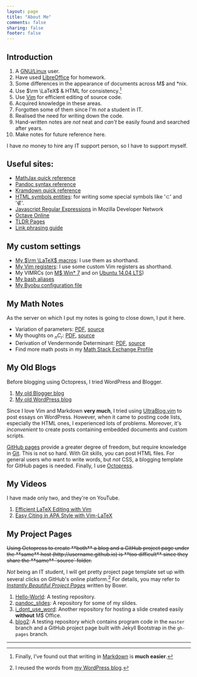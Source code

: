 ```yaml
---
layout: page
title: "About Me"
comments: false
sharing: false
footer: false
---
```


Introduction
---

1. A [GNU/Linux][GNU/Linux] user.
2. Have used [LibreOffice][LibreOffice] for homework.
3. Some differences in the appearance of documents across M\$ and
\*nix.
4. Use $\rm \LaTeX$ & HTML for consistency.[^markdown]
5. Use [Vim] for efficient editing of source code.
6. Acquired knowledge in these areas.
7. Forgotten some of them since I'm *not* a student in IT.
8. Realised the need for writing down the code.
9. Hand-written notes are *not* neat and *can't* be easily found and
searched after years.
10. Make notes for future reference here.

I have *no* money to hire any IT support person, so I have to support
myself.

[^markdown]:
    Finally, I've found out that writing in [Markdown][Markdown] is
    **much easier**.

[GNU/Linux]: https://www.gnu.org/gnu/linux-and-gnu.en.html
[LibreOffice]: https://www.libreoffice.org/
[Vim]: http://www.vim.org/
[Markdown]: http://daringfireball.net/projects/markdown/

Useful sites:
---

- [MathJax quick reference][mathjax-quickref]
- [Pandoc syntax reference][pandoc]
- [Kramdown quick reference][kramdown_quickref]
- [HTML symbols entities][html_symb]: for writing some special symbols
    like '&sub;' and '&notin;'.
- [Javascript Regular Expressions][js_regex] in Mozilla Developer
    Network
- [Octave Online][octave]
- [TLDR Pages][tldr]
- [Link phrasing guide][links]

[mathjax-quickref]: http://meta.math.stackexchange.com/q/5020
[pandoc]: http://johnmacfarlane.net/pandoc/README.html#toc
[kramdown_quickref]: http://kramdown.gettalong.org/quickref.html
[html_symb]: http://www.w3schools.com/charsets/ref_utf_math.asp
[js_regex]: http://goo.gl/2jLPH
[octave]: http://octave-online.net/
[tldr]: http://tldr-pages.github.io/
[links]: https://www.smashingmagazine.com/2012/06/links-should-never-say-click-here/

My custom settings
---

- [My $\rm \LaTeX$ macros][mymacros]: I use them as shorthand.
- [My Vim registers][myvimreg]: I use some custom Vim registers as
    shorthand.
- My VIMRCs (on [M\$ Win\* 7][vimrc_ms] and on
    [Ubuntu 14.04 LTS][vimrc_ub])
- [My bash aliases][myalias]
- [My Byobu configuration file][mybyobuconf]

[mymacros]: /about/mymacros.html
[myvimreg]: /about/myvimreg.html
[vimrc_ms]: https://gist.github.com/VincentTam/abc1cbd2b2181ad69165
[vimrc_ub]: https://gist.github.com/VincentTam/2379ba75d6ad703a3786
[myalias]:  https://gist.github.com/VincentTam/31442af28f1509728469
[mybyobuconf]: /about/mybyobuconf.html

My Math Notes
---

As the server on which I put my notes is going to close down, I put it
here.

- Variation of parameters: [PDF][ODE], [source][ODE_src]
- My thoughts on ${_nC_r}$: [PDF][ncr], [source][ncr_src]
- Derivation of Vendermonde Determinant: [PDF][vendermonde],
  [source][vendermonde_src]
- Find more math posts in my [Math Stack Exchange Profile][mymathse]

[ODE]: /downloads/var-of-param.pdf
[ODE_src]: /about/ode-src.html
[ncr]: /downloads/diagram.pdf
[ncr_src]: /about/source-code-of-my-thoughts-on-ncr.html
[vendermonde]: /downloads/vendermonde-det.pdf
[vendermonde_src]: /about/src-of-ven-det.html
[mymathse]: http://math.stackexchange.com/users/290189/gnu-supporter

My Old Blogs
---

Before blogging using Octopress, I tried WordPress and Blogger.

1. [My old Blogger blog](http://blogue-un.blogspot.hk/)
2. [My old WordPress blog](http://blogueun.wordpress.com/)

Since I love Vim and Markdown **very much**, I tried using
[UltraBlog.vim][UB] to post essays on WordPress.  However, when it
came to posting code lists, especially the HTML ones, I experienced
lots of problems.  Moreover, it's *inconvenient* to create posts
containing embedded documents and custom scripts.

[GitHub pages][GitHub_pages] provide a greater degree of freedom, but
require knowledge in [Git][Git].  This is not so hard.  With Git
skills, you can post HTML files.  For general users who want to write
words, but *not* CSS, a blogging template for GitHub pages is needed.
Finally, I use [Octopress][Octopress].

[UB]: http://0x3f.org/blog/ultrablog-as-an-ultimate-vim-blogging-plugin/
[GitHub_pages]: https://pages.github.com/
[Git]: http://git-scm.com/
[Octopress]: http://octopress.org/

My Videos
---

I have made only two, and they're on YouTube.

1. [Efficient LaTeX Editing with Vim](http://youtu.be/y67t-05nFD0)
2. [Easy Citing in APA Style with Vim-LaTeX](http://youtu.be/ly8BlePO4ws)

My Project Pages
---

<del>
Using Octopress to create **both** a blog and a GitHub project page
under the **same** host (http://username.github.io) is **too
difficult** since they share the **same** `source` folder.
</del>

*Not* being an IT student, I will get pretty project page template set
up with several clicks on GitHub's online platform.[^not_it_student]
For details, you may refer to
[*Instantly Beautiful Project Pages*][inst_pp] written by Boxer.

1. [Hello-World][Hello-World]: A testing repository.
2. [pandoc_slides][pandoc_slides]: A repository for some of my slides.
3. [i_dont_use_word][i_dont_use_word]: Another repository for hosting
a slide created easily **without** M$ Office.
4. [blog2][blog2]: A testing repository which contains program code in
the `master` branch and a GitHub project page built with Jekyll
Bootstrap in the `gh-pages` branch.

---
[^not_it_student]: I reused the words from [my WordPress blog][wp_pp].

[inst_pp]: https://github.com/blog/1081-instantly-beautiful-project-pages
[Hello-World]: /Hello-World
[pandoc_slides]: /pandoc_slides
[i_dont_use_word]: /i_dont_use_word
[blog2]: https://git.io/vb2
[wp_pp]: http://blogueun.wordpress.com/2014/02/03/gnupg-encryption/
